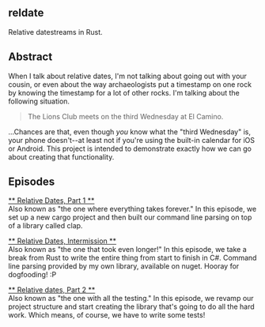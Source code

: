 reldate
-------

Relative datestreams in Rust.

## Abstract

When I talk about relative dates, I'm not talking about going out with your cousin, or even about the way archaeologists put a timestamp on one rock by knowing the timestamp for a lot of other rocks. I'm talking about the following situation.

> The Lions Club meets on the third Wednesday at El Camino.

...Chances are that, even though *you* know what the "third Wednesday" is, your phone doesn't--at least not if you're using the built-in calendar for iOS or Android. This project is intended to demonstrate exactly how we can go about creating that functionality.

## Episodes

[** Relative Dates, Part 1 **](https://youtu.be/sv9fTlU7SCA?list=PLTOeCUgrkpMNEHx6j0vCH0cuyAIVZadnc)  
Also known as "the one where everything takes forever." In this episode, we set up a new cargo project and then built our command line parsing on top of a library called clap.

[** Relative Dates, Intermission **](https://youtu.be/a3bep5U6GGk?list=PLTOeCUgrkpMNEHx6j0vCH0cuyAIVZadnc)  
Also known as "the one that took even longer!" In this episode, we take a break from Rust to write the entire thing from start to finish in C#. Command line parsing provided by my own library, available on nuget. Hooray for dogfooding! :P

[** Relative dates, Part 2 **](https://youtu.be/rsqohOuBKN0?list=PLTOeCUgrkpMNEHx6j0vCH0cuyAIVZadnc)  
Also known as "the one with all the testing." In this episode, we revamp our project structure and start creating the library that's going to do all the hard work. Which means, of course, we have to write some tests! 
